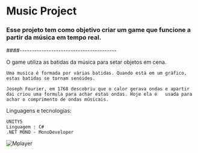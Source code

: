 <h1>Music Project</h1>

<h3>Esse projeto tem como objetivo criar um game que funcione a partir da música em tempo real.</h3>

####----------------------------------------

O game utiliza as batidas da música para setar objetos em cena.

	Uma musica é formada por várias batidas. Quando está em um gráfico, estas batidas se tornam senóides. 
	
	Joseph Fourier, em 1768 descobriu que o calor gerava ondas e apartir dai criou uma formula para achar estas ondas. Hoje ela é 	usada para achar o comprimento de ondas músicais. 

Linguagens e tecnologias:

	UNITY5
	Linguagem : C#
	.NET MONO - MonoDeveloper

![Mplayer](https://i.imgur.com/HxlHOBa.png "Mplayer")


